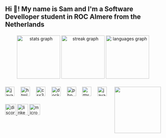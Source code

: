 <h2 align="left">Hi 👋! My name is Sam and I'm a Software Develloper student in ROC Almere from the Netherlands</h2>

###

<div align="center">
  <img src="https://github-readme-stats.vercel.app/api?username=Muubii&hide_title=false&hide_rank=false&show_icons=true&include_all_commits=true&count_private=true&disable_animations=false&theme=tokyonight&locale=en&hide_border=false" height="140" alt="stats graph"  />
  <img src="https://streak-stats.demolab.com?user=Muubii&locale=en&mode=daily&theme=tokyonight&hide_border=false&border_radius=5" height="140" alt="streak graph"  />
  <img src="https://github-readme-stats.vercel.app/api/top-langs?username=Muubii&locale=en&hide_title=false&layout=compact&card_width=320&langs_count=5&theme=tokyonight&hide_border=false" height="140" alt="languages graph"  />
</div>

###

<img align="right" height="150" src="https://camo.githubusercontent.com/18fc2705dd165226171fa87ebe73d401813b3900b9e7ab9ff7340ddd7c45afa9/68747470733a2f2f692e70696e696d672e636f6d2f6f726967696e616c732f62642f37302f61362f62643730613635333135623438396165353234346331363463666236376437332e676966"  />

###

<div align="left">
  <img src="https://cdn.jsdelivr.net/gh/devicons/devicon/icons/javascript/javascript-original.svg" height="30" alt="javascript logo"  />
  <img width="12" />
  <img src="https://cdn.jsdelivr.net/gh/devicons/devicon/icons/html5/html5-original.svg" height="30" alt="html5 logo"  />
  <img width="12" />
  <img src="https://cdn.jsdelivr.net/gh/devicons/devicon/icons/css3/css3-original.svg" height="30" alt="css3 logo"  />
  <img width="12" />
  <img src="https://cdn.jsdelivr.net/gh/devicons/devicon/icons/docker/docker-original.svg" height="30" alt="docker logo"  />
  <img width="12" />
  <img src="https://cdn.jsdelivr.net/gh/devicons/devicon/icons/php/php-original.svg" height="30" alt="php logo"  />
  <img width="12" />
  <img src="https://cdn.jsdelivr.net/gh/devicons/devicon/icons/mysql/mysql-original.svg" height="30" alt="mysql logo"  />
  <img width="12" />
  <img src="https://cdn.jsdelivr.net/gh/devicons/devicon/icons/java/java-original.svg" height="30" alt="java logo"  />
</div>

###

<div align="left">
  <a href="https://discordapp.com/users/415219309824966676" target="_blank">
    <img src="https://img.shields.io/static/v1?message=Discord&logo=discord&label=&color=7289DA&logoColor=white&labelColor=&style=for-the-badge" height="35" alt="discord logo"  />
  </a>
  <a href="https://www.linkedin.com/in/sam-siu-77b44b256/" target="_blank">
    <img src="https://img.shields.io/static/v1?message=LinkedIn&logo=linkedin&label=&color=0077B5&logoColor=white&labelColor=&style=for-the-badge" height="35" alt="linkedin logo"  />
  </a>
  <a href="mailto:siu7279@outlook.com" target="_blank">
    <img src="https://img.shields.io/static/v1?message=Outlook&logo=microsoft-outlook&label=&color=0078D4&logoColor=white&labelColor=&style=for-the-badge" height="35" alt="microsoft-outlook logo"  />
  </a>
</div>

###

